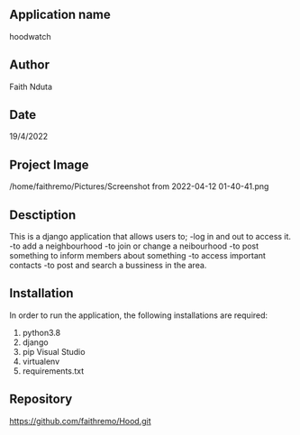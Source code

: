 ## Application name
hoodwatch

## Author
Faith Nduta

## Date
19/4/2022

## Project Image
/home/faithremo/Pictures/Screenshot from 2022-04-12 01-40-41.png


## Desctiption
This is a django application that allows users to;
-log in and out to access it.
-to add a neighbourhood
-to join or change a neibourhood
-to post something to inform members about something
-to access important contacts
-to post and search a bussiness in the area.


## Installation
In order to run the application, the following installations are required:
 1. python3.8 
 2. django
 3. pip Visual Studio 
 4. virtualenv 
 5. requirements.txt


 ## Repository
https://github.com/faithremo/Hood.git


